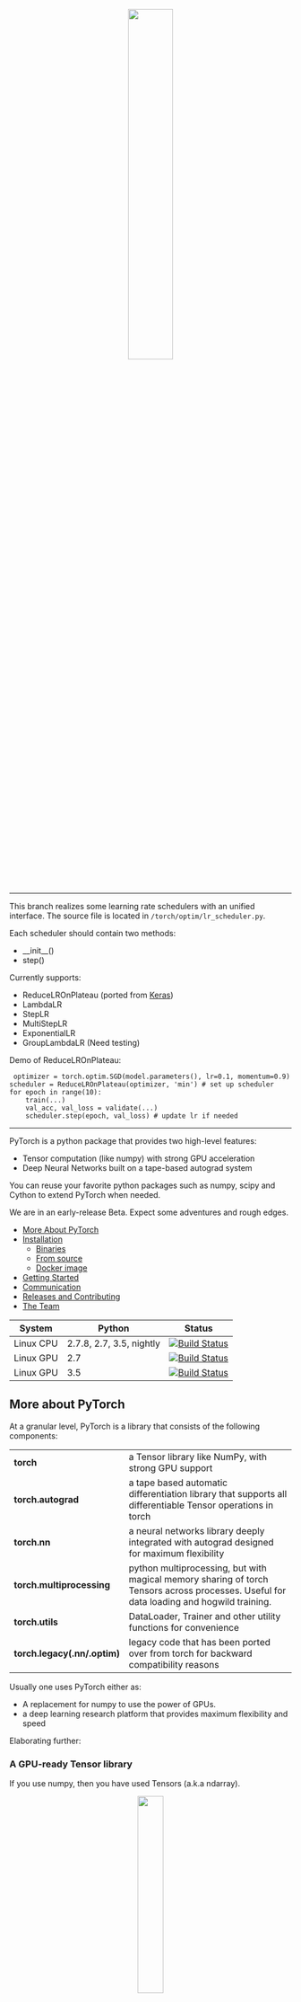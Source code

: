<p align="center"><img width="40%" src="docs/source/_static/img/pytorch-logo-dark.png" /></p>

--------------------------------------------------------------------------------

This branch realizes some learning rate schedulers with an unified interface. The source file is located in `/torch/optim/lr_scheduler.py`.

Each scheduler should contain two methods: 
 - \_\_init\_\_() 
 - step()

Currently supports:
 - ReduceLROnPlateau (ported from [Keras](https://keras.io/))
 - LambdaLR
 - StepLR
 - MultiStepLR
 - ExponentialLR
 - GroupLambdaLR (Need testing)
 
 Demo of ReduceLROnPlateau: 
 
     optimizer = torch.optim.SGD(model.parameters(), lr=0.1, momentum=0.9)
	scheduler = ReduceLROnPlateau(optimizer, 'min') # set up scheduler
	for epoch in range(10):
	    train(...)
	    val_acc, val_loss = validate(...)
	    scheduler.step(epoch, val_loss) # update lr if needed

--------------------------------------------------------------------------------

PyTorch is a python package that provides two high-level features:
- Tensor computation (like numpy) with strong GPU acceleration
- Deep Neural Networks built on a tape-based autograd system

You can reuse your favorite python packages such as numpy, scipy and Cython to extend PyTorch when needed.

We are in an early-release Beta. Expect some adventures and rough edges.

- [More About PyTorch](#more-about-pytorch)
- [Installation](#installation)
  - [Binaries](#binaries)
  - [From source](#from-source)
  - [Docker image](#docker-image)
- [Getting Started](#getting-started)
- [Communication](#communication)
- [Releases and Contributing](#releases-and-contributing)
- [The Team](#the-team)

| System | Python | Status |
| --- | --- | --- |
| Linux CPU | 2.7.8, 2.7, 3.5, nightly | [![Build Status](https://travis-ci.org/pytorch/pytorch.svg?branch=master)](https://travis-ci.org/pytorch/pytorch) |
| Linux GPU | 2.7 | [![Build Status](http://build.pytorch.org:8080/buildStatus/icon?job=pytorch-master-py2)](https://build.pytorch.org/job/pytorch-master-py2) |
| Linux GPU | 3.5 | [![Build Status](http://build.pytorch.org:8080/buildStatus/icon?job=pytorch-master-py3)](https://build.pytorch.org/job/pytorch-master-py3) |

## More about PyTorch

At a granular level, PyTorch is a library that consists of the following components:

<table>
<tr>
    <td><b> torch </b></td>
    <td> a Tensor library like NumPy, with strong GPU support </td>
</tr>
<tr>
    <td><b> torch.autograd </b></td>
    <td> a tape based automatic differentiation library that supports all differentiable Tensor operations in torch </td>
</tr>
<tr>
    <td><b> torch.nn </b></td>
    <td> a neural networks library deeply integrated with autograd designed for maximum flexibility </td>
</tr>
<tr>
    <td><b> torch.multiprocessing  </b></td>
    <td> python multiprocessing, but with magical memory sharing of torch Tensors across processes. Useful for data loading and hogwild training. </td>
</tr>
<tr>
    <td><b> torch.utils </b></td>
    <td> DataLoader, Trainer and other utility functions for convenience </td>
</tr>
<tr>
    <td><b> torch.legacy(.nn/.optim) </b></td>
    <td> legacy code that has been ported over from torch for backward compatibility reasons </td>
</tr>
</table>

Usually one uses PyTorch either as:

- A replacement for numpy to use the power of GPUs.
- a deep learning research platform that provides maximum flexibility and speed

Elaborating further:

### A GPU-ready Tensor library

If you use numpy, then you have used Tensors (a.k.a ndarray).

<p align=center><img width="30%" src="docs/source/_static/img/tensor_illustration.png" /></p>

PyTorch provides Tensors that can live either on the CPU or the GPU, and accelerate
compute by a huge amount.

We provide a wide variety of tensor routines to accelerate and fit your scientific computation needs
such as slicing, indexing, math operations, linear algebra, reductions.
And they are fast!

### Dynamic Neural Networks: Tape based Autograd

PyTorch has a unique way of building neural networks: using and replaying a tape recorder.

Most frameworks such as `TensorFlow`, `Theano`, `Caffe` and `CNTK` have a static view of the world.
One has to build a neural network, and reuse the same structure again and again.
Changing the way the network behaves means that one has to start from scratch.

With PyTorch, we use a technique called Reverse-mode auto-differentiation, which allows you to
change the way your network behaves arbitrarily with zero lag or overhead. Our inspiration comes
from several research papers on this topic, as well as current and past work such as
[autograd](https://github.com/twitter/torch-autograd),
[autograd](https://github.com/HIPS/autograd),
[Chainer](http://chainer.org), etc.

While this technique is not unique to PyTorch, it's one of the fastest implementations of it to date.
You get the best of speed and flexibility for your crazy research.

<p align=center><img width="80%" src="docs/source/_static/img/dynamic_graph.gif" /></p>

### Python first

PyTorch is not a Python binding into a monolothic C++ framework.
It is built to be deeply integrated into Python.
You can use it naturally like you would use numpy / scipy / scikit-learn etc.
You can write your new neural network layers in Python itself, using your favorite libraries
and use packages such as Cython and Numba.
Our goal is to not reinvent the wheel where appropriate.

### Imperative experiences

PyTorch is designed to be intuitive, linear in thought and easy to use.
When you execute a line of code, it gets executed. There isn't an asynchronous view of the world.
When you drop into a debugger, or receive error messages and stack traces, understanding them is straight-forward.
The stack-trace points to exactly where your code was defined.
We hope you never spend hours debugging your code because of bad stack traces or asynchronous and opaque execution engines.

### Fast and Lean

PyTorch has minimal framework overhead. We integrate acceleration libraries 
such as Intel MKL and NVIDIA (CuDNN, NCCL) to maximize speed. 
At the core, its CPU and GPU Tensor and Neural Network backends 
(TH, THC, THNN, THCUNN) are written as independent libraries with a C99 API.  
They are mature and have been tested for years.

Hence, PyTorch is quite fast -- whether you run small or large neural networks.

The memory usage in PyTorch is extremely efficient compared to Torch or some of the alternatives.
We've written custom memory allocators for the GPU to make sure that
your deep learning models are maximally memory efficient.
This enables you to train bigger deep learning models than before.

### Extensions without pain

Writing new neural network modules, or interfacing with PyTorch's Tensor API was designed to be straight-forward
and with minimal abstractions.

You can write new neural network layers in Python using the torch API
[or your favorite numpy based libraries such as SciPy](http://pytorch.org/tutorials/advanced/numpy_extensions_tutorial.html).

If you want to write your layers in C/C++, we provide an extension API based on
[cffi](http://cffi.readthedocs.io/en/latest/) that is efficient and with minimal boilerplate.
There is no wrapper code that needs to be written. You can see [a tutorial here](http://pytorch.org/tutorials/advanced/c_extension.html) and [an example here](https://github.com/pytorch/extension-ffi).


## Installation

### Binaries
Commands to install from binaries via Conda or pip wheels are on our website:

[http://pytorch.org](http://pytorch.org)

### From source

If you are installing from source, we highly recommend installing an [Anaconda](https://www.continuum.io/downloads) environment.
You will get a high-quality BLAS library (MKL) and you get a controlled compiler version regardless of your Linux distro.

Once you have [anaconda](https://www.continuum.io/downloads) installed, here are the instructions.

If you want to compile with CUDA support, install
- [NVIDIA CUDA](https://developer.nvidia.com/cuda-downloads) 7.5 or above
- [NVIDIA CuDNN](https://developer.nvidia.com/cudnn) v5.x or above

If you want to disable CUDA support, export environment variable `NO_CUDA=1`.

#### Install optional dependencies

On Linux
```bash
export CMAKE_PREFIX_PATH=[anaconda root directory]

# Install basic dependencies
conda install numpy pyyaml mkl setuptools cmake gcc cffi

# Add LAPACK support for the GPU
conda install -c soumith magma-cuda80 # or magma-cuda75 if CUDA 7.5
```

On OSX
```bash
export CMAKE_PREFIX_PATH=[anaconda root directory]
conda install numpy pyyaml setuptools cmake cffi
```

#### Install PyTorch
On Linux
```bash
python setup.py install
```

On OSX
```bash
MACOSX_DEPLOYMENT_TARGET=10.9 CC=clang CXX=clang++ python setup.py install
```

### Docker image

Dockerfile is supplied to build images with cuda support and cudnn v6. Build as usual
```
docker build -t pytorch-cudnnv6 .
```
and run  with nvidia-docker:
```
nvidia-docker run --rm -ti --ipc=host pytorch-cudnnv6
```
Please note that pytorch uses shared memory to share data between processes, so if torch multiprocessing is used (e.g.
for multithreaded data loaders) the default shared memory segment size that container runs with is not enough, and you
should increase shared memory size either with --ipc=host or --shm-size command line options to nvidia-docker run. 


## Getting Started

Three pointers to get you started:
- [Tutorials: get you started with understanding and using PyTorch](http://pytorch.org/tutorials/)
- [Examples: easy to understand pytorch code across all domains](https://github.com/pytorch/examples)
- The API Reference: [http://pytorch.org/docs/](http://pytorch.org/docs/)

## Communication
* forums: discuss implementations, research, etc. http://discuss.pytorch.org
* github issues: bug reports, feature requests, install issues, RFCs, thoughts, etc.
* slack: general chat, online discussions, collaboration etc. https://pytorch.slack.com/ . If you need a slack invite, ping us at soumith@pytorch.org
* newsletter: no-noise, one-way email newsletter with important announcements about pytorch. You can sign-up here: http://eepurl.com/cbG0rv

## Releases and Contributing

PyTorch has a 90 day release cycle (major releases). 
It's current state is Beta, we expect no obvious bugs. Please let us know if you encounter a bug by [filing an issue](https://github.com/pytorch/pytorch/issues).

We appreciate all contributions. If you are planning to contribute back bug-fixes, please do so without any further discussion.

If you plan to contribute new features, utility functions or extensions to the core, please first open an issue and discuss the feature with us.
Sending a PR without discussion might end up resulting in a rejected PR, because we might be taking the core in a different direction than you might be aware of.

**For the next release cycle, these are the 3 big features we are planning to add:**

1. [Distributed PyTorch](https://github.com/pytorch/pytorch/issues/241) (a draft implementation is present in this [branch](https://github.com/apaszke/pytorch-dist) )
2. Backward of Backward - Backpropagating through the optimization process itself. Some past and recent papers such as
   [Double Backprop](http://yann.lecun.com/exdb/publis/pdf/drucker-lecun-91.pdf) and [Unrolled GANs](https://arxiv.org/abs/1611.02163) need this.
3. Lazy Execution Engine for autograd - This will enable us to optionally introduce caching and JIT compilers to optimize autograd code.


## The Team

PyTorch is a community driven project with several skillful engineers and researchers contributing to it.

PyTorch is currently maintained by [Adam Paszke](https://apaszke.github.io/), [Sam Gross](https://github.com/colesbury) and [Soumith Chintala](http://soumith.ch) with major contributions coming from 10s of talented individuals in various forms and means. A non-exhaustive but growing list needs to mention: Sergey Zagoruyko, Adam Lerer, Francisco Massa, Andreas Kopf, James Bradbury, Zeming Lin, Yuandong Tian, Guillaume Lample, Marat Dukhan, Natalia Gimelshein.

Note: this project is unrelated to [hughperkins/pytorch](https://github.com/hughperkins/pytorch) with the same name. Hugh is a valuable contributor in the Torch community and has helped with many things Torch and PyTorch.
